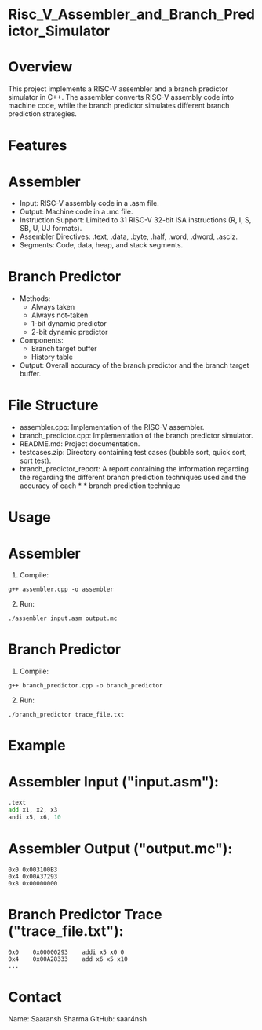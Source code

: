 # Risc_V_Assembler_and_Branch_Predictor_Simulator

# Overview
This project implements a RISC-V assembler and a branch predictor simulator in C++. The assembler converts RISC-V assembly code into machine code, while the branch predictor simulates different branch prediction strategies.

# Features
# Assembler
* Input: RISC-V assembly code in a .asm file.
* Output: Machine code in a .mc file.
* Instruction Support: Limited to 31 RISC-V 32-bit ISA instructions (R, I, S, SB, U, UJ formats).
* Assembler Directives: .text, .data, .byte, .half, .word, .dword, .asciz.
* Segments: Code, data, heap, and stack segments.

# Branch Predictor
* Methods:
  * Always taken
  * Always not-taken
  * 1-bit dynamic predictor
  * 2-bit dynamic predictor
* Components:
  * Branch target buffer
  * History table
* Output: Overall accuracy of the branch predictor and the branch target buffer.

# File Structure
* assembler.cpp: Implementation of the RISC-V assembler.
* branch_predictor.cpp: Implementation of the branch predictor simulator.
* README.md: Project documentation.
* testcases.zip: Directory containing test cases (bubble sort, quick sort, sqrt test).
* branch_predictor_report: A report containing the information regarding the regarding the different branch prediction techniques used and the accuracy of each * * branch prediction technique

# Usage
# Assembler
1. Compile:
```terminal
g++ assembler.cpp -o assembler
```
2. Run:
```terminal
./assembler input.asm output.mc
```
# Branch Predictor
1. Compile:
```terminal
g++ branch_predictor.cpp -o branch_predictor
```

2. Run:
```terminal
./branch_predictor trace_file.txt
```

# Example
# Assembler Input ("input.asm"):
``` .asm
.text
add x1, x2, x3
andi x5, x6, 10
```
# Assembler Output ("output.mc"):
``` .text
0x0 0x003100B3
0x4 0x00A37293
0x8 0x00000000
```
# Branch Predictor Trace ("trace_file.txt"):
``` .text
0x0    0x00000293    addi x5 x0 0
0x4    0x00A28333    add x6 x5 x10
...
```
# Contact
Name: Saaransh Sharma
GitHub: saar4nsh

